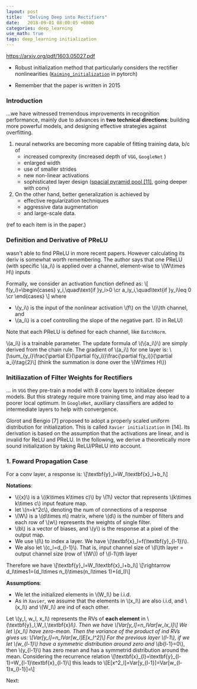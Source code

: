 ```yaml
---
layout: post
title:  "Delving Deep into Rectifiers"
date:   2018-09-01 08:00:05 +0800
categories: deep_learning
use_math: true
tags: deep_learning initialization
---
```


<a href="https://arxiv.org/pdf/1603.05027.pdf" target="_blank">https://arxiv.org/pdf/1603.05027.pdf</a>  

- Robust initialization method that particularly considers the rectifier nonlinearities (<a href="https://pytorch.org/docs/stable/_modules/torch/nn/init.html" target="_blank">`Kaiming_initialization`</a> in pytorch)

- Remember that the paper is written in 2015

### Introduction
...we have witnessed tremendous improvements in recognition performance, mainly due to advances in __two technical directions__: building more powerful models, and designing effective strategies against overfitting.
1. neural networks are becoming more capable of fitting training data, b/c of 
	- increased comprexity (increased depth of `VGG`, `GoogleNet` )
	- enlarged width
	- use of smaller strides
	- new non-linear activations
	- sophisticated layer design (<a href="https://arxiv.org/abs/1406.4729" target="_blank">spacial pyramid pool [11]<a/>, going deeper with conv)
2. On the other hand, better generalization is achieved by
	- effective regularization techniques
	- aggressive data augmentation
	- and large-scale data.

(ref to each item is in the paper.)

### Definition and Derivative of PReLU
wasn't able to find PReLU in more recent papers. However calculating its deriv is somewhat worth remembering. The author says that one PReLU (with specific \\(a_i\\) is applied over a channel, element-wise to \\(W\times H\\) inputs


Formally, we consider an activation function defined as:
\\[
f(y\_i)=\begin\{cases\}
y_i,\quad\text\{if \}y\_i>0 \cr
a\_iy\_i,\quad\text\{if \}y\_i\leq 0 \cr
\end\{cases\}
\\]
where
- \\(y\_i\\) is the input of the nonlinear activation \\(f\\) on the \\(i\\)th channel, and 
- \\(a_i\\) is a coef controlling the slope of the negative part. (0 in ReLU)

Note that each PReLU is defined for each channel, like `BatchNorm`.

\\(a_i\\) is a trainable parameter. The update formula of \\(\\{a_i\\}\\) are simply derived from the chain rule. The gradient of \\(a_i\\) for one layer is:
\\[\sum\_\{y\_i\}\frac\{\partial E\}\{\partial f(y\_i)\}\frac\{\partial f(y\_i)\}\{\partial a\_i\}\tag\{2\}\\]
(think the summation is done over the \\(W\times H\\))


### Initiliazation of Filter Weights for Rectifiers

... in `VGG` they pre-train a model with 8 conv layers to initialize deeper models. But this strategy require more training time, and may also lead to a poorer local optimum. In `GoogleNet`, auxiliary classifiers are added to intermediate layers to help with convergence.

Glorot and Bengio [7] proposed to adopt a properly scaled uniform distribution for initialization. This is called
`Xavier initialization` in [14]. Its derivation is based on the assumption that the activations are linear, and is invalid for ReLU and PReLU. In the following, we derive a theoretically more sound initialization by taking ReLU/PReLU into account.

### 1. Foward Propagation Case
For a conv layer, a response is:
\\[\textbf\{y\}_l=W_l\textbf\{x\}_l+b_l\\]


__Notations__:
- \\(\{x\}\\) is a \\((k\times k\times c)\\) by \\(1\\) vector that represents \\(k\times k\times c\\) input feature map.
- let \\(n=k^2c\\), denoting the num of connections of a response
- \\(W\\) is a \\(d\times n\\) matrix, where \\(d\\) is the number of filters and each row of \\(w\\) represents the weights of single filter.
- \\(b\\) is a vector of biases, and \\(y\\) is the response at a pixel of the output map.
- We use \\(l\\) to index a layer. We have \\(\textbf\{x\}\_l=f(\textbf\{y\}\_\{l-1\})\\).
- We also let \\(c_l=d_\{l-1\}\\). That is,
input channel size of \\(l\\)th layer = output channel size (row of \\(W\\)) of \\(l-1\\)th layer

Therefore we have
\\[\textbf\{y\}_l=W_l\textbf\{x\}_l+b_l\\]
\\[\rightarrow d_l\times1=(d_l\times n_l)\times(n_l\times 1)+(d_l)\\]

__Assumptions__:
- We let the initialized elements in \\(W\_l\\) be i.i.d.
- As in `Xavier`, we assume that the elements in \\(x\_l\\) are also i.i.d, and \\(x_l\\) and \\(W_l\\) are ind of each other.

Let \\(y\_l, w_l, x_l\\) represents the RVs of __each element__ in \\(\textbf\{y\}_l,W_l,\textbf\{x\}_l\\). Then we have
\\[Var[y\_l]=n_lVar[w_lx_l]\\]
We let \\(x_l\\) have zero-mean. Then the variance of the product of ind RVs gives us:
\\[Var[y\_l]=n_lVar[w\_l]E[x\_l^2]\\]
For the previous layer \\(l-1\\), if we let \\(w\_\{l-1\}\\) have a symmetric distribution around zero and \\(b_\{l-1\}=0\\), then \\(y\_\{l-1\}\\) has zero mean and has a symmetrid distribution around the mean. Considering the recurrence relation 
\\[\textbf\{x\}\_\{l\}=\textbf\{y\}\_\{l-1\}=W\_\{l-1\}\textbf\{x\}\_\{l-1\}\\]
this leads to
\\[E[x^2\_l]=Var[y\_\{l-1\}]=Var[w\_\{l-1\}x\_\{l-1\}]=\\]

Next:  

